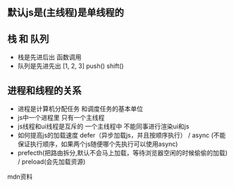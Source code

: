 ## 默认js是(主线程)是单线程的

## 栈 和 队列
- 栈是先进后出 函数调用
- 队列是先进先出 [1, 2, 3] push() shift()

## 进程和线程的关系
- 进程是计算机分配任务 和调度任务的基本单位
- js中一个进程里 只有一个主线程
- js线程和ui线程是互斥的 一个主线程中 不能同事进行渲染ui和js
- 如何提高js的加载速度 defer（异步加载js，并且按顺序执行） / async (不能保证执行顺序，如果两个js随便哪个先执行可以使用async)
- prefecth(把路由拆分,默认不会马上加载，等待浏览器空闲的时候偷偷的加载) / preload(会先加载资源) 

mdn资料